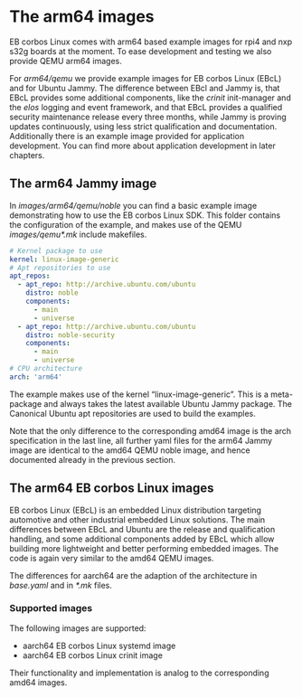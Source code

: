 # The arm64 images

EB corbos Linux comes with arm64 based example images for rpi4 and nxp s32g boards at the moment.
To ease development and testing we also provide QEMU arm64 images.

For _arm64/qemu_ we provide example images for EB corbos Linux (EBcL) and for Ubuntu Jammy.
The difference between EBcl and Jammy is, that EBcL provides some additional components, like the _crinit_ init-manager and the _elos_ logging and event framework, and that EBcL provides a qualified security maintenance release every three months, while Jammy is proving updates continuously, using less strict qualification and documentation. Additionally there is an example image provided for application development. You can find more about application development in later chapters.


## The arm64 Jammy image

In _images/arm64/qemu/noble_ you can find a basic example image demonstrating how to use the EB corbos Linux SDK.
This folder contains the configuration of the example, and makes use of the QEMU _images/qemu*.mk_ include makefiles.

```yaml
# Kernel package to use
kernel: linux-image-generic
# Apt repositories to use
apt_repos:
  - apt_repo: http://archive.ubuntu.com/ubuntu
    distro: noble
    components:
      - main
      - universe
  - apt_repo: http://archive.ubuntu.com/ubuntu
    distro: noble-security
    components:
      - main
      - universe
# CPU architecture
arch: 'arm64'
```

The example makes use of the kernel “linux-image-generic”. This is a meta-package and always takes the latest available Ubuntu Jammy package.
The Canonical Ubuntu apt repositories are used to build the examples.

Note that the only difference to the corresponding amd64 image is the arch specification in the last line, all further yaml files for the arm64 Jammy image are identical to the amd64 QEMU noble image, and hence documented already in the previous section.

## The arm64 EB corbos Linux images

EB corbos Linux (EBcL) is an embedded Linux distribution targeting automotive and other industrial embedded Linux solutions.
The main differences between EBcL and Ubuntu are the release and qualification handling, and some additional components added by EBcL which allow building more lightweight and better performing embedded images.
The code is again very similar to the amd64 QEMU images.

The differences for aarch64 are the adaption of the architecture in _base.yaml_ and in _*.mk_ files.

### Supported images

The following images are supported:

- aarch64 EB corbos Linux systemd image
- aarch64 EB corbos Linux crinit image

Their functionality and implementation is analog to the corresponding amd64 images.

